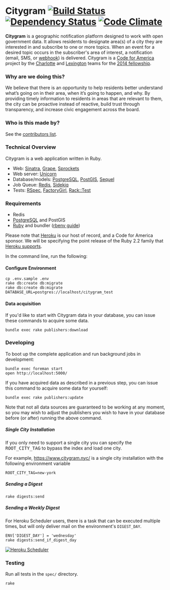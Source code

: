 # Citygram [![Build Status](http://img.shields.io/travis/codeforamerica/citygram.svg)][travis] [![Dependency Status](http://img.shields.io/gemnasium/codeforamerica/citygram.svg)][gemnasium] [![Code Climate](http://img.shields.io/codeclimate/github/codeforamerica/citygram.svg)][codeclimate]

[travis]: https://travis-ci.org/codeforamerica/citygram
[gemnasium]: https://gemnasium.com/codeforamerica/citygram
[codeclimate]: https://codeclimate.com/github/codeforamerica/citygram

__Citygram__ is a geographic notification platform designed to work with open government data. It allows residents to designate area(s) of a city they are interested in and subscribe to one or more topics. When an event for a desired topic occurs in the subscriber's area of interest, a notification (email, SMS, or [webhook]) is delivered. Citygram is a [Code for America] project by the [Charlotte] and [Lexington] teams for the [2014 fellowship].

[webhook]: http://en.wikipedia.org/wiki/Webhook
[Code for America]: https://github.com/codeforamerica
[Charlotte]: http://team-charlotte.tumblr.com/
[Lexington]: http://teambiglex.tumblr.com/
[2014 fellowship]: http://www.codeforamerica.org/geeks/our-geeks/2014-fellows/

### Why are we doing this?

We believe that there is an opportunity to help residents better understand what’s going on in their area, when it’s going to happen, and why. By providing timely information to residents in areas that are relevant to them, the city can be proactive instead of reactive, build trust through transparency, and increase civic engagement across the board.

### Who is this made by?

See the [contributors list](https://github.com/codeforamerica/citygram/graphs/contributors).

### Technical Overview

Citygram is a web application written in Ruby.

* Web: [Sinatra](https://github.com/sinatra/sinatra), [Grape](https://github.com/intridea/grape), [Sprockets](https://github.com/sstephenson/sprockets)
* Web server: [Unicorn](http://unicorn.bogomips.org/)
* Database/models: [PostgreSQL](http://www.postgresql.org/), [PostGIS](http://postgis.net/), [Sequel](https://github.com/jeremyevans/sequel/)
* Job Queue: [Redis](http://redis.io/), [Sidekiq](https://github.com/mperham/sidekiq)
* Tests: [RSpec](https://github.com/rspec), [FactoryGirl](https://github.com/thoughtbot/factory_girl), [Rack::Test](https://github.com/brynary/rack-test)

### Requirements

* Redis
* [PostgreSQL](https://github.com/codeforamerica/howto/blob/master/PostgreSQL.md) and PostGIS
* [Ruby](https://github.com/codeforamerica/howto/blob/master/Ruby.md) and bundler ([rbenv guide](https://github.com/sstephenson/rbenv#installation))

Please note that [Heroku](https://www.heroku.com) is our host of record, and a Code for America sponsor.  We will be specifying the point release of the Ruby 2.2 family that [Heroku supports](https://devcenter.heroku.com/articles/ruby-support).

In the command line, run the following:

#### Configure Environment

```
cp .env.sample .env
rake db:create db:migrate
rake db:create db:migrate DATABASE_URL=postgres://localhost/citygram_test
```

#### Data acquisition

If you'd like to start with Citygram data in your database, you can issue these commands to acquire some data.

```
bundle exec rake publishers:download
```

### Developing

To boot up the complete application and run background jobs in development:

```
bundle exec foreman start
open http://localhost:5000/
```

If you have acquired data as described in a previous step, you can issue this command to acquire some data for yourself:

```
bundle exec rake publishers:update
```

Note that not all data sources are guaranteed to be working at any moment, so you may wish to adjust the publishers you wish to have in your database before (or after) running the above command.

##### Single City Installation

If you only need to support a single city you can specify the <kbd>ROOT_CITY_TAG</kbd> to bypass the index and load one city.

For example, https://www.citygram.nyc/ is a single city installation with the following environment variable

```
ROOT_CITY_TAG=new-york
```

##### Sending a Digest

```
rake digests:send
```

##### Sending a Weekly Digest

For Heroku Scheduler users, there is a task that can be executed multiple times,
but will only deliver mail on the environment's `DIGEST_DAY`.

```
ENV['DIGEST_DAY'] = 'wednesday'
rake digests:send_if_digest_day
```

[![Heroku Scheduler](https://cloud.githubusercontent.com/assets/81055/8840908/732942c2-30b5-11e5-8af7-06b9e169d281.png)](https://devcenter.heroku.com/articles/scheduler)

### Testing

Run all tests in the `spec/` directory.

```
rake
```
